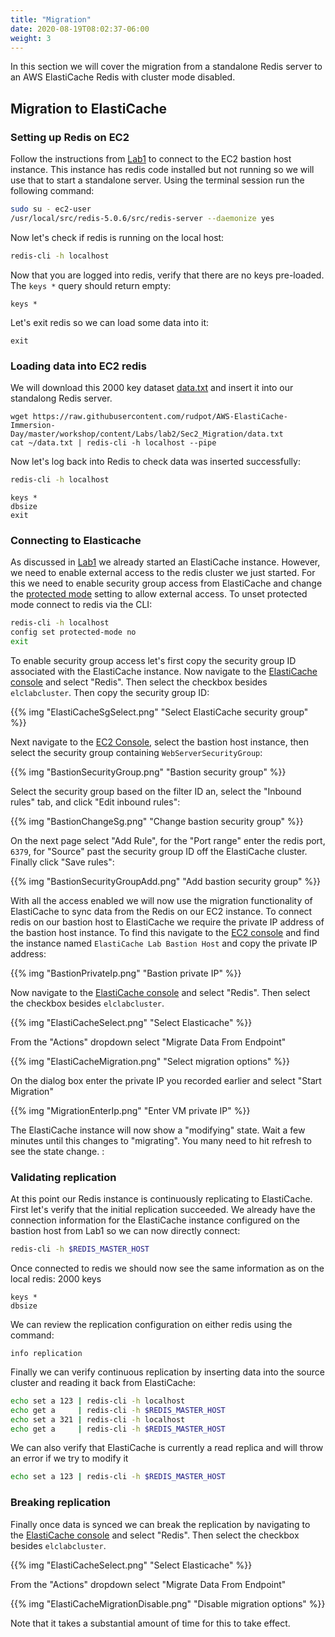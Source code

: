 ```yaml
---
title: "Migration"
date: 2020-08-19T08:02:37-06:00
weight: 3
---
```


In this section we will cover the migration from a standalone Redis server to an AWS ElastiCache Redis with cluster mode disabled.

## Migration to ElastiCache

### Setting up Redis on EC2

Follow the instructions from [Lab1](/labs/lab1/sec3_setupandvalidation.html) to connect to the EC2 bastion host instance. This instance has redis code installed but not running so we will use that to start a standalone server. Using the terminal session run the following command:

```bash
sudo su - ec2-user
/usr/local/src/redis-5.0.6/src/redis-server --daemonize yes
```

Now let's check if redis is running on the local host:

```bash
redis-cli -h localhost
```

Now that you are logged into redis, verify that there are no keys pre-loaded. The `keys *` query should return empty:

```redis
keys *
```

Let's exit redis so we can load some data into it:

```redis
exit
```


### Loading data into EC2 redis

We will download this 2000 key dataset [data.txt](sec1_migration/data.txt) and insert it into our standalong Redis server. 

```
wget https://raw.githubusercontent.com/rudpot/AWS-ElastiCache-Immersion-Day/master/workshop/content/Labs/lab2/Sec2_Migration/data.txt
cat ~/data.txt | redis-cli -h localhost --pipe
```

Now let's log back into Redis to check data was inserted successfully:

```bash
redis-cli -h localhost
```

```redis
keys *
dbsize
exit
```

### Connecting to Elasticache

As discussed in [Lab1](/labs/lab1/sec3_setupandvalidation.html) we already started an ElastiCache instance. However, we need to enable external access to the redis cluster we just started. For this we need to enable security group access from ElastiCache and change the [protected mode](https://redis.io/topics/security) setting to allow external access. To unset protected mode connect to redis via the CLI:

```bash
redis-cli -h localhost
config set protected-mode no
exit
```

To enable security group access let's first copy the security group ID associated with the ElastiCache instance. Now navigate to the [ElastiCache console](https://console.aws.amazon.com/elasticache/home?#redis:) and select "Redis". Then select the checkbox besides `elclabcluster`. Then copy the security group ID:

{{% img "ElastiCacheSgSelect.png" "Select ElastiCache security group" %}}

Next navigate to the [EC2 Console](https://console.aws.amazon.com/ec2/v2/home?#Instances:sort=instanceId), select the bastion host instance, then select the security group containing `WebServerSecurityGroup`:

{{% img "BastionSecurityGroup.png" "Bastion security group" %}}

Select the security group based on the filter ID an, select the "Inbound rules" tab, and click "Edit inbound rules":

{{% img "BastionChangeSg.png" "Change bastion security group" %}}

On the next page select "Add Rule", for the "Port range" enter the redis port, `6379`, for "Source" past the security group ID off the ElastiCache cluster. Finally click "Save rules":

{{% img "BastionSecurityGroupAdd.png" "Add bastion security group" %}}


With all the access enabled we will now use the migration functionality of ElastiCache to sync data from the Redis on our EC2 instance. To connect redis on our bastion host to ElastiCache we require the private IP address of the bastion host instance. To find this navigate to the [EC2 console](https://console.aws.amazon.com/ec2/v2/home?#Instances) and find the instance named `ElastiCache Lab Bastion Host` and copy the private IP address:

{{% img "BastionPrivateIp.png" "Bastion private IP" %}}

Now navigate to the [ElastiCache console](https://console.aws.amazon.com/elasticache/home?#redis:) and select "Redis". Then select the checkbox besides `elclabcluster`.

{{% img "ElastiCacheSelect.png" "Select Elasticache" %}}

From the "Actions" dropdown select "Migrate Data From Endpoint"

{{% img "ElastiCacheMigration.png" "Select migration options" %}}

On the dialog box enter the private IP you recorded earlier and select "Start Migration"

{{% img "MigrationEnterIp.png" "Enter VM private IP" %}}

The ElastiCache instance will now show a "modifying" state. Wait a few minutes until this changes to "migrating". You many need to hit refresh to see the state change. :



### Validating replication

At this point our Redis instance is continuously replicating to ElastiCache. First let's verify that the initial replication succeeded. We already have the connection information for the ElastiCache instance configured on the bastion host from Lab1 so we can now directly connect:

```bash
redis-cli -h $REDIS_MASTER_HOST
```

Once connected to redis we should now see the same information as on the local redis: 2000 keys

```redis
keys *
dbsize
```

We can review the replication configuration on either redis using the command:

```redis
info replication
```

Finally we can verify continuous replication by inserting data into the source cluster and reading it back from ElastiCache:

```bash
echo set a 123 | redis-cli -h localhost
echo get a     | redis-cli -h $REDIS_MASTER_HOST
echo set a 321 | redis-cli -h localhost
echo get a     | redis-cli -h $REDIS_MASTER_HOST
```

We can also verify that ElastiCache is currently a read replica and will throw an error if we try to modify it

```bash
echo set a 123 | redis-cli -h $REDIS_MASTER_HOST
```

### Breaking replication

Finally once data is synced we can break the replication by navigating to the [ElastiCache console](https://console.aws.amazon.com/elasticache/home?#redis:) and select "Redis". Then select the checkbox besides `elclabcluster`.

{{% img "ElastiCacheSelect.png" "Select Elasticache" %}}

From the "Actions" dropdown select "Migrate Data From Endpoint"

{{% img "ElastiCacheMigrationDisable.png" "Disable migration options" %}}

Note that it takes a substantial amount of time for this to take effect.


<!-- ### Cluster mode enabled version

Use RDB backup file

```
redis-cli
CONFIG SET dbfilename redis_demo_backup.rdb
bgsave
exit

aws s3 cp ~/redis_demo_backup.rdb s3://MYBUCKET/backups/redis_demo_backup.rdb
```

* enable Elasticache access to S3
  * something public docs canaonical ID TBD pate under "add account" in S3 _file_ permissions. Alternatively do this via bucket policy in "non-standard" regions
* create cluster on console with cluster mode enabled
  * pick small node t2/t3.micro
  * 2 shards / 2 replicas
  * multi-az
  * elasticache subnet
  * s3 back location
 -->
